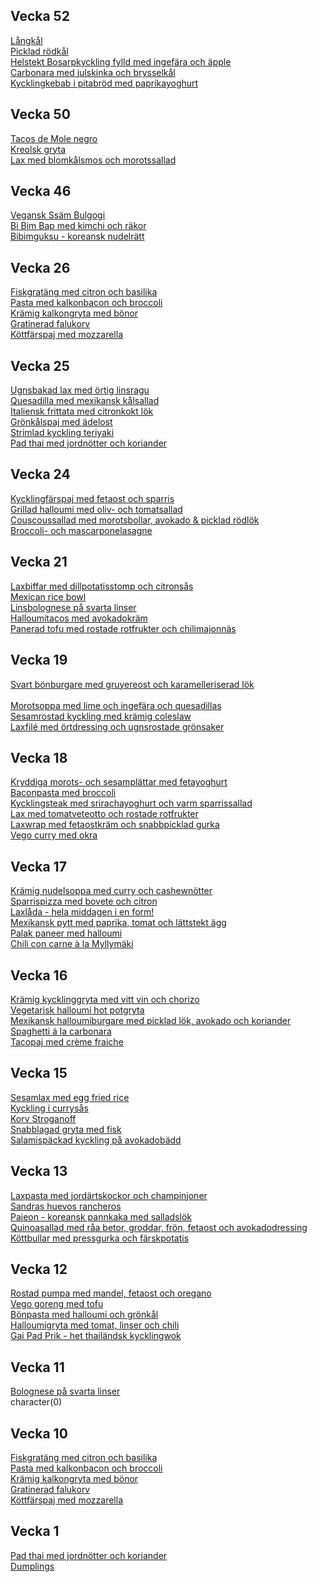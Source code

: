 


## Vecka 52

  [Långkål](/recipes/vegetariskt/langkal.md)<br/>[Picklad rödkål](/recipes/vegetariskt/picklad-rodkal.md)<br/>[Helstekt Bosarpkyckling fylld med ingefära och äpple](/recipes/kyckling/helstekt-bosarpkyckling-fylld-med-ingefara-och-apple.md)<br/>[Carbonara med julskinka och  brysselkål](/recipes/pasta/carbonara-med-julskinka-och--brysselkal.md)<br/>[Kycklingkebab i pitabröd med paprikayoghurt](/recipes/kyckling/kycklingkebab-i-pitabrod-med-paprikayoghurt.md)



## Vecka 50

  [Tacos de Mole negro](/recipes/texmex/tacos-de-mole-negro.md)<br/>[Kreolsk gryta](/recipes/korv/kreolsk-gryta.md)<br/>[Lax med blomkålsmos och morotssallad](/recipes/fisk/lax-med-blomkalsmos-och-morotssallad.md)



## Vecka 46

  [Vegansk Ssäm Bulgogi](/recipes/asiatiskt/vegansk-ssam-bulgogi.md)<br/>[Bi Bim Bap med kimchi och räkor](/recipes/asiatiskt/bi-bim-bap-med-kimchi-och-rakor.md)<br/>[Bibimguksu - koreansk nudelrätt](/recipes/asiatiskt/bibimguksu---koreansk-nudelratt.md)



## Vecka 26

  [Fiskgratäng med citron och basilika](/recipes/fisk/fiskgratang-med-citron-och-basilika.md)<br/>[Pasta med kalkonbacon och broccoli](/recipes/kyckling/pasta-med-kalkonbacon-och-broccoli.md)<br/>[Krämig kalkongryta med bönor](/recipes/kyckling/kramig-kalkongryta-med-bonor.md)<br/>[Gratinerad falukorv](/recipes/korv/gratinerad-falukorv.md)<br/>[Köttfärspaj med mozzarella](/recipes/kottfars/kottfarspaj-med-mozzarella.md)



## Vecka 25

  [Ugnsbakad lax med örtig linsragu](/recipes/fisk/ugnsbakad-lax-med-ortig-linsragu.md)<br/>[Quesadilla med mexikansk kålsallad](/recipes/texmex/quesadilla-med-mexikansk-kalsallad.md)<br/>[Italiensk frittata med citronkokt lök](/recipes/vegetariskt/italiensk-frittata-med-citronkokt-lok.md)<br/>[Grönkålspaj med ädelost](/recipes/vegetariskt/gronkalspaj-med-adelost.md)<br/>[Strimlad kyckling teriyaki](/recipes/asiatiskt/strimlad-kyckling-teriyaki.md)<br/>[Pad thai med jordnötter och koriander](/recipes/asiatiskt/pad-thai-med-jordnotter-och-koriander.md)



## Vecka 24

  [Kycklingfärspaj med fetaost och sparris](/recipes/kyckling/kycklingfarspaj-med-fetaost-och-sparris.md)<br/>[Grillad halloumi med oliv- och tomatsallad](/recipes/vegetariskt/grillad-halloumi-med-oliv--och-tomatsallad.md)<br/>[Couscoussallad med morotsbollar, avokado & picklad rödlök](/recipes/vegetariskt/couscoussallad-med-morotsbollar-avokado-&-picklad-rodlok.md)<br/>[Broccoli- och mascarponelasagne](/recipes/vegetariskt/broccoli--och-mascarponelasagne.md)



## Vecka 21

  [Laxbiffar med dillpotatisstomp och citronsås](/recipes/fisk/laxbiffar-med-dillpotatisstomp-och-citronsas.md)<br/>[Mexican rice bowl](/recipes/texmex/mexican-rice-bowl.md)<br/>[Linsbolognese på svarta linser](/recipes/vegetariskt/linsbolognese-pa-svarta-linser.md)<br/>[Halloumitacos med avokadokräm](/recipes/texmex/halloumitacos-med-avokadokram.md)<br/>[Panerad tofu med rostade rotfrukter och chilimajonnäs](/recipes/vegetariskt/panerad-tofu-med-rostade-rotfrukter-och-chilimajonnas.md)



## Vecka 19

  <a href="svart-bonburgare-med-gruyereost-och-karamelliserad-lok.html" title="">Svart bönburgare med gruyereost och karamelleriserad lök</a><br><br/>[Morotsoppa med lime och ingefära och quesadillas](/recipes/vegetariskt/morotsoppa-med-lime-och-ingefara-och-quesadillas.md)<br/>[Sesamrostad kyckling med krämig coleslaw](/recipes/kyckling/sesamrostad-kyckling-med-kramig-coleslaw.md)<br/>[Laxfilé med örtdressing och ugnsrostade grönsaker](/recipes/fisk/laxfilé-med-ortdressing-och-ugnsrostade-gronsaker.md)



## Vecka 18

  [Kryddiga morots- och sesamplättar med fetayoghurt](/recipes/vegetariskt/kryddiga-morots--och-sesamplattar-med-fetayoghurt.md)<br/>[Baconpasta med broccoli](/recipes/pasta/baconpasta-med-broccoli.md)<br/>[Kycklingsteak med srirachayoghurt och varm sparrissallad](/recipes/kyckling/kycklingsteak-med-srirachayoghurt-och-varm-sparrissallad.md)<br/>[Lax med tomatveteotto och rostade rotfrukter](/recipes/fisk/lax-med-tomatveteotto-och-rostade-rotfrukter.md)<br/>[Laxwrap med fetaostkräm och snabbpicklad gurka](/recipes/fisk/laxwrap-med-fetaostkram-och-snabbpicklad-gurka.md)<br/>[Vego curry med okra](/recipes/asiatiskt/vego-curry-med-okra.md)



## Vecka 17

  [Krämig nudelsoppa med curry och cashewnötter](/recipes/asiatiskt/kramig-nudelsoppa-med-curry-och-cashewnotter.md)<br/>[Sparrispizza med bovete och citron](/recipes/vegetariskt/sparrispizza-med-bovete-och-citron.md)<br/>[Laxlåda - hela middagen i en form!](/recipes/fisk/laxlada---hela-middagen-i-en-form!.md)<br/>[Mexikansk pytt med paprika, tomat och lättstekt ägg](/recipes/texmex/mexikansk-pytt-med-paprika-tomat-och-lattstekt-agg.md)<br/>[Palak paneer med halloumi](/recipes/asiatiskt/palak-paneer-med-halloumi.md)<br/>[Chili con carne à la Myllymäki](/recipes/texmex/chili-con-carne-à-la-myllymaki.md)



## Vecka 16

  [Krämig kycklinggryta med vitt vin och chorizo](/recipes/kyckling/kramig-kycklinggryta-med-vitt-vin-och-chorizo.md)<br/>[Vegetarisk halloumi hot potgryta](/recipes/vegetariskt/vegetarisk-halloumi-hot-potgryta.md)<br/>[Mexikansk halloumiburgare med picklad lök, avokado och koriander](/recipes/texmex/mexikansk-halloumiburgare-med-picklad-lok-avokado-och-koriander.md)<br/>[Spaghetti á la carbonara](/recipes/pasta/spaghetti-á-la-carbonara.md)<br/>[Tacopaj med crème fraiche](/recipes/texmex/tacopaj-med-crème-fraiche.md)



## Vecka 15

  [Sesamlax med egg fried rice](/recipes/asiatiskt/sesamlax-med-egg-fried-rice.md)<br/>[Kyckling i currysås](/recipes/kyckling/kyckling-i-currysas.md)<br/>[Korv Stroganoff](/recipes/korv/korv-stroganoff.md)<br/>[Snabblagad gryta med fisk](/recipes/fisk/snabblagad-gryta-med-fisk.md)<br/>[Salamispäckad kyckling på avokadobädd](/recipes/kyckling/salamispackad-kyckling-pa-avokadobadd.md)



## Vecka 13

  [Laxpasta med jordärtskockor och champinjoner](/recipes/fisk/laxpasta-med-jordartskockor-och-champinjoner.md)<br/>[Sandras huevos rancheros](/recipes/texmex/sandras-huevos-rancheros.md)<br/>[Pajeon - koreansk pannkaka med salladslök](/recipes/asiatiskt/pajeon---koreansk-pannkaka-med-salladslok.md)<br/>[Quinoasallad med råa betor, groddar, frön, fetaost och avokadodressing](/recipes/vegetariskt/quinoasallad-med-raa-betor-groddar,-fron,-fetaost-och-avokadodressing.md)<br/>[Köttbullar med pressgurka och färskpotatis](/recipes/kottfars/kottbullar-med-pressgurka-och-farskpotatis.md)



## Vecka 12

  [Rostad pumpa med mandel, fetaost och oregano](/recipes/vegetariskt/rostad-pumpa-med-mandel-fetaost-och-oregano.md)<br/>[Vego goreng med tofu](/recipes/asiatiskt/vego-goreng-med-tofu.md)<br/>[Bönpasta med halloumi och grönkål](/recipes/vegetariskt/bonpasta-med-halloumi-och-gronkal.md)<br/>[Halloumigryta med tomat, linser och chili](/recipes/vegetariskt/halloumigryta-med-tomat-linser-och-chili.md)<br/>[Gai Pad Prik - het thailändsk kycklingwok](/recipes/asiatiskt/gai-pad-prik---het-thailandsk-kycklingwok.md)



## Vecka 11

  [Bolognese på svarta linser](/recipes/vegetariskt/bolognese-pa-svarta-linser.md)<br/>character(0)



## Vecka 10

  [Fiskgratäng med citron och basilika](/recipes/fisk/fiskgratang-med-citron-och-basilika.md)<br/>[Pasta med kalkonbacon och broccoli](/recipes/kyckling/pasta-med-kalkonbacon-och-broccoli.md)<br/>[Krämig kalkongryta med bönor](/recipes/kyckling/kramig-kalkongryta-med-bonor.md)<br/>[Gratinerad falukorv](/recipes/korv/gratinerad-falukorv.md)<br/>[Köttfärspaj med mozzarella](/recipes/kottfars/kottfarspaj-med-mozzarella.md)



## Vecka 1

  <a href="pad-thai-med-jordnotter-och-koriander.html" title="">Pad thai med jordnötter och koriander</a><br/><a href="dumplings.html" title="">Dumplings</a>
